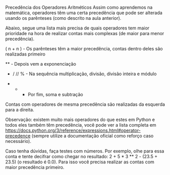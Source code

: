 Precedência dos Operadores Aritméticos
Assim como aprendemos na matemática, operadores têm uma certa precedência que pode ser alterada usando os parênteses (como descrito na aula anterior).

Abaixo, segue uma lista mais precisa de quais operadores tem maior prioridade na hora de realizar contas mais complexas (de maior para menor precedência).

( n + n ) - Os parênteses têm a maior precedência, contas dentro deles são realizadas primeiro

** - Depois vem a exponenciação

* / //  % - Na sequência multiplicação, divisão, divisão inteira e módulo

+  - - Por fim, soma e subtração

Contas com operadores de mesma precedência são realizadas da esquerda para a direita.

Observação: existem muito mais operadores do que estes em Python e todos eles também têm precedência, você pode ver a lista completa em https://docs.python.org/3/reference/expressions.html#operator-precedence (sempre utilize a documentação oficial como reforço caso necessário).

Caso tenha dúvidas, faça testes com números. Por exemplo, olhe para essa conta e tente decifrar como chegar no resultado: 2 + 5 * 3 ** 2 - (23.5 + 23.5) (o resultado é 0.0). Para isso você precisa realizar as contas com maior precedência primeiro.
